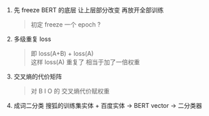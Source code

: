 1. 先 freeze BERT 的底层 让上层部分改变 再放开全部训练  
    > 初定 freeze 一个 epoch ?
    
2. 多级重复 loss
    > 即 loss(A+B) + loss(A)  
    这样 loss(A) 重复了 相当于加了一倍权重
    
3. 交叉熵的代价矩阵
    > 对 B I O 的 交叉熵代价赋权重
    
4. 成词二分类 搜狐的训练集实体 + 百度实体  -> BERT vector -> 二分类器
